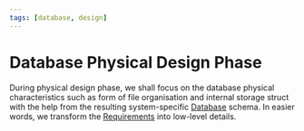 ```yaml
---
tags: [database, design]
---
```


# Database Physical Design Phase

During physical design phase, we shall focus on the database physical
characteristics such as form of file organisation and internal storage struct
with the help from the resulting system-specific [Database](202302101139.md)
schema. In easier words, we transform the [Requirements](202303251303.md) into
low-level details.
